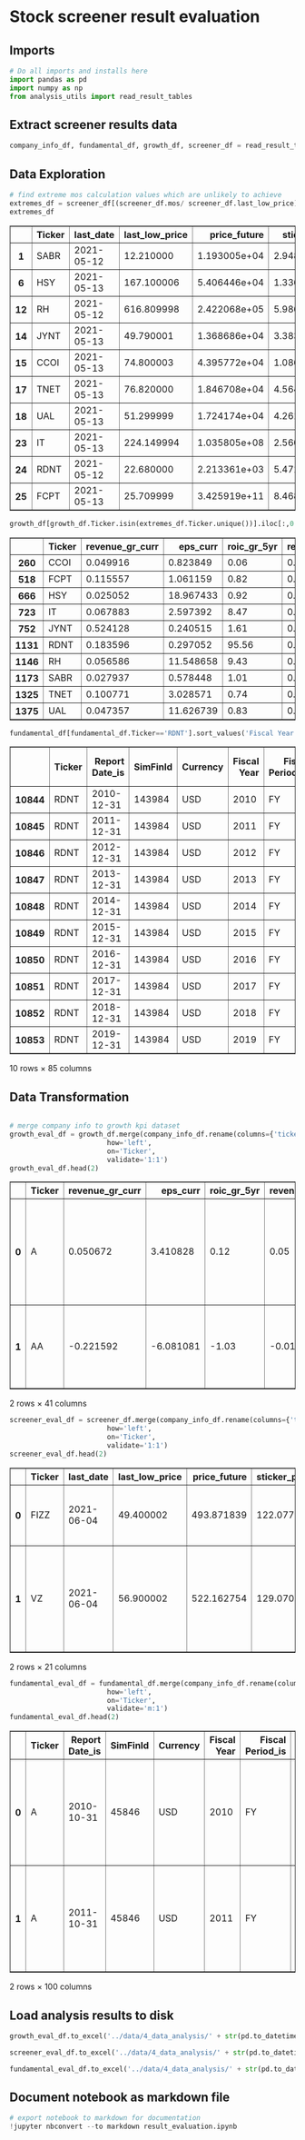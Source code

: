 # Stock screener result evaluation

## Imports


```python
# Do all imports and installs here
import pandas as pd
import numpy as np
from analysis_utils import read_result_tables
```

## Extract screener results data


```python
company_info_df, fundamental_df, growth_df, screener_df = read_result_tables()
```

## Data Exploration


```python
# find extreme mos calculation values which are unlikely to achieve
extremes_df = screener_df[(screener_df.mos/ screener_df.last_low_price)>10]
extremes_df
```




<div>
<style scoped>
    .dataframe tbody tr th:only-of-type {
        vertical-align: middle;
    }

    .dataframe tbody tr th {
        vertical-align: top;
    }

    .dataframe thead th {
        text-align: right;
    }
</style>
<table border="1" class="dataframe">
  <thead>
    <tr style="text-align: right;">
      <th></th>
      <th>Ticker</th>
      <th>last_date</th>
      <th>last_low_price</th>
      <th>price_future</th>
      <th>sticker_price</th>
      <th>mos</th>
    </tr>
  </thead>
  <tbody>
    <tr>
      <th>1</th>
      <td>SABR</td>
      <td>2021-05-12</td>
      <td>12.210000</td>
      <td>1.193005e+04</td>
      <td>2.948925e+03</td>
      <td>1.474463e+03</td>
    </tr>
    <tr>
      <th>6</th>
      <td>HSY</td>
      <td>2021-05-13</td>
      <td>167.100006</td>
      <td>5.406446e+04</td>
      <td>1.336391e+04</td>
      <td>6.681954e+03</td>
    </tr>
    <tr>
      <th>12</th>
      <td>RH</td>
      <td>2021-05-12</td>
      <td>616.809998</td>
      <td>2.422068e+05</td>
      <td>5.986982e+04</td>
      <td>2.993491e+04</td>
    </tr>
    <tr>
      <th>14</th>
      <td>JYNT</td>
      <td>2021-05-13</td>
      <td>49.790001</td>
      <td>1.368686e+04</td>
      <td>3.383182e+03</td>
      <td>1.691591e+03</td>
    </tr>
    <tr>
      <th>15</th>
      <td>CCOI</td>
      <td>2021-05-13</td>
      <td>74.800003</td>
      <td>4.395772e+04</td>
      <td>1.086568e+04</td>
      <td>5.432838e+03</td>
    </tr>
    <tr>
      <th>17</th>
      <td>TNET</td>
      <td>2021-05-13</td>
      <td>76.820000</td>
      <td>1.846708e+04</td>
      <td>4.564781e+03</td>
      <td>2.282390e+03</td>
    </tr>
    <tr>
      <th>18</th>
      <td>UAL</td>
      <td>2021-05-13</td>
      <td>51.299999</td>
      <td>1.724174e+04</td>
      <td>4.261894e+03</td>
      <td>2.130947e+03</td>
    </tr>
    <tr>
      <th>23</th>
      <td>IT</td>
      <td>2021-05-13</td>
      <td>224.149994</td>
      <td>1.035805e+08</td>
      <td>2.560351e+07</td>
      <td>1.280175e+07</td>
    </tr>
    <tr>
      <th>24</th>
      <td>RDNT</td>
      <td>2021-05-12</td>
      <td>22.680000</td>
      <td>2.213361e+03</td>
      <td>5.471089e+02</td>
      <td>2.735545e+02</td>
    </tr>
    <tr>
      <th>25</th>
      <td>FCPT</td>
      <td>2021-05-13</td>
      <td>25.709999</td>
      <td>3.425919e+11</td>
      <td>8.468348e+10</td>
      <td>4.234174e+10</td>
    </tr>
  </tbody>
</table>
</div>




```python
growth_df[growth_df.Ticker.isin(extremes_df.Ticker.unique())].iloc[:,0:20]
```




<div>
<style scoped>
    .dataframe tbody tr th:only-of-type {
        vertical-align: middle;
    }

    .dataframe tbody tr th {
        vertical-align: top;
    }

    .dataframe thead th {
        text-align: right;
    }
</style>
<table border="1" class="dataframe">
  <thead>
    <tr style="text-align: right;">
      <th></th>
      <th>Ticker</th>
      <th>revenue_gr_curr</th>
      <th>eps_curr</th>
      <th>roic_gr_5yr</th>
      <th>revenue_gr_5yr</th>
      <th>eps_gr_5yr</th>
      <th>bvps_gr_5yr</th>
      <th>fcf_gr_5yr</th>
      <th>pe_5yr</th>
      <th>yrs_in_5yr</th>
      <th>rule1_gr_5yr</th>
      <th>pe_default_5yr</th>
      <th>roic_gr_10yr</th>
      <th>revenue_gr_10yr</th>
      <th>eps_gr_10yr</th>
      <th>bvps_gr_10yr</th>
      <th>fcf_gr_10yr</th>
      <th>pe_10yr</th>
      <th>yrs_in_10yr</th>
      <th>rule1_gr_10yr</th>
    </tr>
  </thead>
  <tbody>
    <tr>
      <th>260</th>
      <td>CCOI</td>
      <td>0.049916</td>
      <td>0.823849</td>
      <td>0.06</td>
      <td>0.08</td>
      <td>2.18</td>
      <td>0.79</td>
      <td>0.09</td>
      <td>184.04</td>
      <td>5.0</td>
      <td>0.79</td>
      <td>158.0</td>
      <td>-0.24</td>
      <td>0.08</td>
      <td>0.48</td>
      <td>0.40</td>
      <td>0.06</td>
      <td>362.30</td>
      <td>10</td>
      <td>0.40</td>
    </tr>
    <tr>
      <th>518</th>
      <td>FCPT</td>
      <td>0.115557</td>
      <td>1.061159</td>
      <td>0.82</td>
      <td>0.77</td>
      <td>35.69</td>
      <td>9.50</td>
      <td>5.40</td>
      <td>19.82</td>
      <td>5.0</td>
      <td>9.50</td>
      <td>1900.0</td>
      <td>0.82</td>
      <td>0.77</td>
      <td>35.69</td>
      <td>9.50</td>
      <td>5.40</td>
      <td>19.82</td>
      <td>6</td>
      <td>9.50</td>
    </tr>
    <tr>
      <th>666</th>
      <td>HSY</td>
      <td>0.025052</td>
      <td>18.967433</td>
      <td>0.92</td>
      <td>0.01</td>
      <td>0.68</td>
      <td>0.66</td>
      <td>0.14</td>
      <td>17.94</td>
      <td>5.0</td>
      <td>0.66</td>
      <td>132.0</td>
      <td>0.56</td>
      <td>0.04</td>
      <td>0.45</td>
      <td>0.44</td>
      <td>0.15</td>
      <td>20.95</td>
      <td>10</td>
      <td>0.44</td>
    </tr>
    <tr>
      <th>723</th>
      <td>IT</td>
      <td>0.067883</td>
      <td>2.597392</td>
      <td>8.47</td>
      <td>0.16</td>
      <td>7.09</td>
      <td>2.14</td>
      <td>2.36</td>
      <td>702.82</td>
      <td>5.0</td>
      <td>2.14</td>
      <td>428.0</td>
      <td>4.74</td>
      <td>0.14</td>
      <td>4.03</td>
      <td>1.23</td>
      <td>1.41</td>
      <td>367.25</td>
      <td>10</td>
      <td>1.23</td>
    </tr>
    <tr>
      <th>752</th>
      <td>JYNT</td>
      <td>0.524128</td>
      <td>0.240515</td>
      <td>1.61</td>
      <td>0.49</td>
      <td>2.22</td>
      <td>0.91</td>
      <td>3.80</td>
      <td>88.07</td>
      <td>5.0</td>
      <td>0.91</td>
      <td>182.0</td>
      <td>0.06</td>
      <td>0.44</td>
      <td>-1.48</td>
      <td>-1.49</td>
      <td>3.42</td>
      <td>71.54</td>
      <td>7</td>
      <td>NaN</td>
    </tr>
    <tr>
      <th>1131</th>
      <td>RDNT</td>
      <td>0.183596</td>
      <td>0.297052</td>
      <td>95.56</td>
      <td>0.10</td>
      <td>118.87</td>
      <td>0.53</td>
      <td>0.15</td>
      <td>1763.52</td>
      <td>5.0</td>
      <td>0.53</td>
      <td>106.0</td>
      <td>52.92</td>
      <td>0.09</td>
      <td>66.52</td>
      <td>0.13</td>
      <td>0.05</td>
      <td>910.71</td>
      <td>10</td>
      <td>0.13</td>
    </tr>
    <tr>
      <th>1146</th>
      <td>RH</td>
      <td>0.056586</td>
      <td>11.548658</td>
      <td>9.43</td>
      <td>0.07</td>
      <td>16.96</td>
      <td>0.66</td>
      <td>0.12</td>
      <td>304.07</td>
      <td>5.0</td>
      <td>0.66</td>
      <td>132.0</td>
      <td>5.75</td>
      <td>0.14</td>
      <td>10.58</td>
      <td>0.57</td>
      <td>0.53</td>
      <td>200.03</td>
      <td>9</td>
      <td>0.57</td>
    </tr>
    <tr>
      <th>1173</th>
      <td>SABR</td>
      <td>0.027937</td>
      <td>0.578448</td>
      <td>1.01</td>
      <td>0.09</td>
      <td>1.04</td>
      <td>0.96</td>
      <td>0.11</td>
      <td>24.65</td>
      <td>5.0</td>
      <td>0.96</td>
      <td>192.0</td>
      <td>0.56</td>
      <td>0.08</td>
      <td>0.61</td>
      <td>0.60</td>
      <td>0.16</td>
      <td>31.62</td>
      <td>7</td>
      <td>0.60</td>
    </tr>
    <tr>
      <th>1325</th>
      <td>TNET</td>
      <td>0.100771</td>
      <td>3.028571</td>
      <td>0.74</td>
      <td>0.12</td>
      <td>0.74</td>
      <td>1.62</td>
      <td>1.40</td>
      <td>23.97</td>
      <td>5.0</td>
      <td>0.74</td>
      <td>148.0</td>
      <td>0.57</td>
      <td>0.16</td>
      <td>0.49</td>
      <td>1.19</td>
      <td>1.11</td>
      <td>38.22</td>
      <td>7</td>
      <td>0.49</td>
    </tr>
    <tr>
      <th>1375</th>
      <td>UAL</td>
      <td>0.047357</td>
      <td>11.626739</td>
      <td>0.83</td>
      <td>0.02</td>
      <td>1.08</td>
      <td>0.68</td>
      <td>0.22</td>
      <td>8.28</td>
      <td>5.0</td>
      <td>0.68</td>
      <td>136.0</td>
      <td>0.44</td>
      <td>0.08</td>
      <td>0.41</td>
      <td>0.77</td>
      <td>-0.28</td>
      <td>10.21</td>
      <td>10</td>
      <td>0.41</td>
    </tr>
  </tbody>
</table>
</div>




```python
fundamental_df[fundamental_df.Ticker=='RDNT'].sort_values('Fiscal Year')
```




<div>
<style scoped>
    .dataframe tbody tr th:only-of-type {
        vertical-align: middle;
    }

    .dataframe tbody tr th {
        vertical-align: top;
    }

    .dataframe thead th {
        text-align: right;
    }
</style>
<table border="1" class="dataframe">
  <thead>
    <tr style="text-align: right;">
      <th></th>
      <th>Ticker</th>
      <th>Report Date_is</th>
      <th>SimFinId</th>
      <th>Currency</th>
      <th>Fiscal Year</th>
      <th>Fiscal Period_is</th>
      <th>Publish Date_is</th>
      <th>Restated Date_is</th>
      <th>Shares (Basic)_is</th>
      <th>Shares (Diluted)_is</th>
      <th>...</th>
      <th>Retained Earnings</th>
      <th>Total Equity</th>
      <th>Total Liabilities &amp; Equity</th>
      <th>Dividends Paid_clean</th>
      <th>roic</th>
      <th>eps</th>
      <th>bvps</th>
      <th>fcf</th>
      <th>mean_low_price</th>
      <th>pe</th>
    </tr>
  </thead>
  <tbody>
    <tr>
      <th>10844</th>
      <td>RDNT</td>
      <td>2010-12-31</td>
      <td>143984</td>
      <td>USD</td>
      <td>2010</td>
      <td>FY</td>
      <td>2011-03-11</td>
      <td>2013-03-18</td>
      <td>36853477.0</td>
      <td>36853477.0</td>
      <td>...</td>
      <td>-242841000.0</td>
      <td>-82473000.0</td>
      <td>539514000</td>
      <td>0.0</td>
      <td>-0.023821</td>
      <td>-0.348732</td>
      <td>-2.237862</td>
      <td>168266000.0</td>
      <td>2.558636</td>
      <td>-7.336963</td>
    </tr>
    <tr>
      <th>10845</th>
      <td>RDNT</td>
      <td>2011-12-31</td>
      <td>143984</td>
      <td>USD</td>
      <td>2011</td>
      <td>FY</td>
      <td>2012-03-13</td>
      <td>2014-03-17</td>
      <td>37367736.0</td>
      <td>38785675.0</td>
      <td>...</td>
      <td>NaN</td>
      <td>33099000.0</td>
      <td>43900000</td>
      <td>0.0</td>
      <td>0.164715</td>
      <td>0.193509</td>
      <td>0.885764</td>
      <td>145375000.0</td>
      <td>2.159048</td>
      <td>11.157339</td>
    </tr>
    <tr>
      <th>10846</th>
      <td>RDNT</td>
      <td>2012-12-31</td>
      <td>143984</td>
      <td>USD</td>
      <td>2012</td>
      <td>FY</td>
      <td>2013-02-13</td>
      <td>2015-03-16</td>
      <td>37751170.0</td>
      <td>39244686.0</td>
      <td>...</td>
      <td>NaN</td>
      <td>35970000.0</td>
      <td>42103000</td>
      <td>0.0</td>
      <td>1.421134</td>
      <td>1.584957</td>
      <td>0.952818</td>
      <td>162317000.0</td>
      <td>2.405300</td>
      <td>1.517580</td>
    </tr>
    <tr>
      <th>10847</th>
      <td>RDNT</td>
      <td>2013-12-31</td>
      <td>143984</td>
      <td>USD</td>
      <td>2013</td>
      <td>FY</td>
      <td>2014-03-17</td>
      <td>2016-03-15</td>
      <td>39140480.0</td>
      <td>39814535.0</td>
      <td>...</td>
      <td>NaN</td>
      <td>35012000.0</td>
      <td>40652000</td>
      <td>0.0</td>
      <td>0.052150</td>
      <td>0.054164</td>
      <td>0.894521</td>
      <td>117082000.0</td>
      <td>1.708381</td>
      <td>31.540967</td>
    </tr>
    <tr>
      <th>10848</th>
      <td>RDNT</td>
      <td>2014-12-31</td>
      <td>143984</td>
      <td>USD</td>
      <td>2014</td>
      <td>FY</td>
      <td>2015-03-16</td>
      <td>2017-03-17</td>
      <td>41070077.0</td>
      <td>43149196.0</td>
      <td>...</td>
      <td>NaN</td>
      <td>33176000.0</td>
      <td>37316000</td>
      <td>0.0</td>
      <td>0.036874</td>
      <td>0.033504</td>
      <td>0.807790</td>
      <td>114646000.0</td>
      <td>8.464454</td>
      <td>252.642293</td>
    </tr>
    <tr>
      <th>10849</th>
      <td>RDNT</td>
      <td>2015-12-31</td>
      <td>143984</td>
      <td>USD</td>
      <td>2015</td>
      <td>FY</td>
      <td>2016-03-15</td>
      <td>2017-03-17</td>
      <td>43805794.0</td>
      <td>45171372.0</td>
      <td>...</td>
      <td>NaN</td>
      <td>32790000.0</td>
      <td>35494000</td>
      <td>0.0</td>
      <td>0.217192</td>
      <td>0.175981</td>
      <td>0.748531</td>
      <td>163833000.0</td>
      <td>6.055727</td>
      <td>34.411200</td>
    </tr>
    <tr>
      <th>10850</th>
      <td>RDNT</td>
      <td>2016-12-31</td>
      <td>143984</td>
      <td>USD</td>
      <td>2016</td>
      <td>FY</td>
      <td>2017-03-17</td>
      <td>2017-03-17</td>
      <td>46244188.0</td>
      <td>46655032.0</td>
      <td>...</td>
      <td>-150211000.0</td>
      <td>52053000.0</td>
      <td>849476000</td>
      <td>0.0</td>
      <td>0.008511</td>
      <td>0.156344</td>
      <td>1.125612</td>
      <td>157131000.0</td>
      <td>6.189524</td>
      <td>39.589143</td>
    </tr>
    <tr>
      <th>10851</th>
      <td>RDNT</td>
      <td>2017-12-31</td>
      <td>143984</td>
      <td>USD</td>
      <td>2017</td>
      <td>FY</td>
      <td>2018-03-19</td>
      <td>2018-03-19</td>
      <td>46880775.0</td>
      <td>47401921.0</td>
      <td>...</td>
      <td>-150158000.0</td>
      <td>69925000.0</td>
      <td>868979000</td>
      <td>0.0</td>
      <td>0.000061</td>
      <td>0.001131</td>
      <td>1.491550</td>
      <td>221545000.0</td>
      <td>9.792250</td>
      <td>8661.665422</td>
    </tr>
    <tr>
      <th>10852</th>
      <td>RDNT</td>
      <td>2018-12-31</td>
      <td>143984</td>
      <td>USD</td>
      <td>2018</td>
      <td>FY</td>
      <td>2019-03-18</td>
      <td>2019-03-18</td>
      <td>48114275.0</td>
      <td>48678999.0</td>
      <td>...</td>
      <td>-117915000.0</td>
      <td>200253000.0</td>
      <td>1109330000</td>
      <td>0.0</td>
      <td>0.029065</td>
      <td>0.670134</td>
      <td>4.162029</td>
      <td>263503000.0</td>
      <td>11.449211</td>
      <td>17.084963</td>
    </tr>
    <tr>
      <th>10853</th>
      <td>RDNT</td>
      <td>2019-12-31</td>
      <td>143984</td>
      <td>USD</td>
      <td>2019</td>
      <td>FY</td>
      <td>2020-03-16</td>
      <td>2020-03-16</td>
      <td>49674858.0</td>
      <td>50244006.0</td>
      <td>...</td>
      <td>-103159000.0</td>
      <td>233139000.0</td>
      <td>1646986000</td>
      <td>0.0</td>
      <td>0.008959</td>
      <td>0.297052</td>
      <td>4.693300</td>
      <td>203787000.0</td>
      <td>19.259048</td>
      <td>64.833997</td>
    </tr>
  </tbody>
</table>
<p>10 rows × 85 columns</p>
</div>



## Data Transformation


```python

```


```python
# merge company info to growth kpi dataset
growth_eval_df = growth_df.merge(company_info_df.rename(columns={'ticker':'Ticker'}),
                        how='left',
                        on='Ticker',
                        validate='1:1')
growth_eval_df.head(2)
```




<div>
<style scoped>
    .dataframe tbody tr th:only-of-type {
        vertical-align: middle;
    }

    .dataframe tbody tr th {
        vertical-align: top;
    }

    .dataframe thead th {
        text-align: right;
    }
</style>
<table border="1" class="dataframe">
  <thead>
    <tr style="text-align: right;">
      <th></th>
      <th>Ticker</th>
      <th>revenue_gr_curr</th>
      <th>eps_curr</th>
      <th>roic_gr_5yr</th>
      <th>revenue_gr_5yr</th>
      <th>eps_gr_5yr</th>
      <th>bvps_gr_5yr</th>
      <th>fcf_gr_5yr</th>
      <th>pe_5yr</th>
      <th>yrs_in_5yr</th>
      <th>...</th>
      <th>logo</th>
      <th>ceo</th>
      <th>exchange</th>
      <th>market cap</th>
      <th>sector</th>
      <th>tag 1</th>
      <th>tag 2</th>
      <th>tag 3</th>
      <th>peer_string</th>
      <th>peer_list</th>
    </tr>
  </thead>
  <tbody>
    <tr>
      <th>0</th>
      <td>A</td>
      <td>0.050672</td>
      <td>3.410828</td>
      <td>0.12</td>
      <td>0.05</td>
      <td>0.18</td>
      <td>0.04</td>
      <td>0.16</td>
      <td>31.95</td>
      <td>5.0</td>
      <td>...</td>
      <td>A.png</td>
      <td>Michael R. McMullen</td>
      <td>New York Stock Exchange</td>
      <td>2.421807e+10</td>
      <td>Healthcare</td>
      <td>Healthcare</td>
      <td>Diagnostics &amp; Research</td>
      <td>Medical Diagnostics &amp; Research</td>
      <td>TMO,PKI,DHR,TER,NATI,ILMN,AME,BRKR,GE,SPMYY</td>
      <td>[TMO, PKI, DHR, TER, NATI, ILMN, AME, BRKR, GE...</td>
    </tr>
    <tr>
      <th>1</th>
      <td>AA</td>
      <td>-0.221592</td>
      <td>-6.081081</td>
      <td>-1.03</td>
      <td>-0.01</td>
      <td>-1.04</td>
      <td>-0.16</td>
      <td>-0.07</td>
      <td>-3.39</td>
      <td>5.0</td>
      <td>...</td>
      <td>AA.png</td>
      <td>Roy Christopher Harvey</td>
      <td>New York Stock Exchange</td>
      <td>5.374967e+09</td>
      <td>Basic Materials</td>
      <td>Basic Materials</td>
      <td>Aluminum</td>
      <td>Metals &amp; Mining</td>
      <td>ACH,KALU,CENX,NHYDY,AWCMY,BBL,BHP</td>
      <td>[ACH, KALU, CENX, NHYDY, AWCMY, BBL, BHP]</td>
    </tr>
  </tbody>
</table>
<p>2 rows × 41 columns</p>
</div>




```python
screener_eval_df = screener_df.merge(company_info_df.rename(columns={'ticker':'Ticker'}),
                        how='left',
                        on='Ticker',
                        validate='1:1')
screener_eval_df.head(2)
```




<div>
<style scoped>
    .dataframe tbody tr th:only-of-type {
        vertical-align: middle;
    }

    .dataframe tbody tr th {
        vertical-align: top;
    }

    .dataframe thead th {
        text-align: right;
    }
</style>
<table border="1" class="dataframe">
  <thead>
    <tr style="text-align: right;">
      <th></th>
      <th>Ticker</th>
      <th>last_date</th>
      <th>last_low_price</th>
      <th>price_future</th>
      <th>sticker_price</th>
      <th>mos</th>
      <th>company name</th>
      <th>short name</th>
      <th>industry</th>
      <th>description</th>
      <th>...</th>
      <th>logo</th>
      <th>ceo</th>
      <th>exchange</th>
      <th>market cap</th>
      <th>sector</th>
      <th>tag 1</th>
      <th>tag 2</th>
      <th>tag 3</th>
      <th>peer_string</th>
      <th>peer_list</th>
    </tr>
  </thead>
  <tbody>
    <tr>
      <th>0</th>
      <td>FIZZ</td>
      <td>2021-06-04</td>
      <td>49.400002</td>
      <td>493.871839</td>
      <td>122.077565</td>
      <td>61.038783</td>
      <td>National Beverage Corp.</td>
      <td>National Beverage</td>
      <td>Beverages - Non-Alcoholic</td>
      <td>National Beverage Corp is engaged in the devel...</td>
      <td>...</td>
      <td>None</td>
      <td>Nick A. Caporella</td>
      <td>Nasdaq Global Select</td>
      <td>3.922616e+09</td>
      <td>Consumer Defensive</td>
      <td>Consumer Defensive</td>
      <td>Beverages - Soft Drinks</td>
      <td>Beverages - Non-Alcoholic</td>
      <td>COKE,MNST,KO,PEP,REED,JSDA</td>
      <td>[COKE, MNST, KO, PEP, REED, JSDA]</td>
    </tr>
    <tr>
      <th>1</th>
      <td>VZ</td>
      <td>2021-06-04</td>
      <td>56.900002</td>
      <td>522.162754</td>
      <td>129.070647</td>
      <td>64.535323</td>
      <td>Verizon Communications Inc.</td>
      <td>Verizon Communications</td>
      <td>Communication Services</td>
      <td>Verizon Communications Inc is a provider of co...</td>
      <td>...</td>
      <td>VZ.png</td>
      <td>Hans Erik Vestberg</td>
      <td>New York Stock Exchange</td>
      <td>2.235627e+11</td>
      <td>Communication Services</td>
      <td>Communication Services</td>
      <td>Telecom Services</td>
      <td>None</td>
      <td>T,TMUS,SHEN,DTEGY,TDS,USM,VOD,SPOK,GOOGL,AAPL</td>
      <td>[T, TMUS, SHEN, DTEGY, TDS, USM, VOD, SPOK, GO...</td>
    </tr>
  </tbody>
</table>
<p>2 rows × 21 columns</p>
</div>




```python
fundamental_eval_df = fundamental_df.merge(company_info_df.rename(columns={'ticker':'Ticker'}),
                        how='left',
                        on='Ticker',
                        validate='m:1')
fundamental_eval_df.head(2)
```




<div>
<style scoped>
    .dataframe tbody tr th:only-of-type {
        vertical-align: middle;
    }

    .dataframe tbody tr th {
        vertical-align: top;
    }

    .dataframe thead th {
        text-align: right;
    }
</style>
<table border="1" class="dataframe">
  <thead>
    <tr style="text-align: right;">
      <th></th>
      <th>Ticker</th>
      <th>Report Date_is</th>
      <th>SimFinId</th>
      <th>Currency</th>
      <th>Fiscal Year</th>
      <th>Fiscal Period_is</th>
      <th>Publish Date_is</th>
      <th>Restated Date_is</th>
      <th>Shares (Basic)_is</th>
      <th>Shares (Diluted)_is</th>
      <th>...</th>
      <th>logo</th>
      <th>ceo</th>
      <th>exchange</th>
      <th>market cap</th>
      <th>sector</th>
      <th>tag 1</th>
      <th>tag 2</th>
      <th>tag 3</th>
      <th>peer_string</th>
      <th>peer_list</th>
    </tr>
  </thead>
  <tbody>
    <tr>
      <th>0</th>
      <td>A</td>
      <td>2010-10-31</td>
      <td>45846</td>
      <td>USD</td>
      <td>2010</td>
      <td>FY</td>
      <td>2010-12-20</td>
      <td>2012-12-20</td>
      <td>347000000.0</td>
      <td>353000000.0</td>
      <td>...</td>
      <td>A.png</td>
      <td>Michael R. McMullen</td>
      <td>New York Stock Exchange</td>
      <td>2.421807e+10</td>
      <td>Healthcare</td>
      <td>Healthcare</td>
      <td>Diagnostics &amp; Research</td>
      <td>Medical Diagnostics &amp; Research</td>
      <td>TMO,PKI,DHR,TER,NATI,ILMN,AME,BRKR,GE,SPMYY</td>
      <td>[TMO, PKI, DHR, TER, NATI, ILMN, AME, BRKR, GE...</td>
    </tr>
    <tr>
      <th>1</th>
      <td>A</td>
      <td>2011-10-31</td>
      <td>45846</td>
      <td>USD</td>
      <td>2011</td>
      <td>FY</td>
      <td>2011-12-16</td>
      <td>2013-12-19</td>
      <td>347000000.0</td>
      <td>355000000.0</td>
      <td>...</td>
      <td>A.png</td>
      <td>Michael R. McMullen</td>
      <td>New York Stock Exchange</td>
      <td>2.421807e+10</td>
      <td>Healthcare</td>
      <td>Healthcare</td>
      <td>Diagnostics &amp; Research</td>
      <td>Medical Diagnostics &amp; Research</td>
      <td>TMO,PKI,DHR,TER,NATI,ILMN,AME,BRKR,GE,SPMYY</td>
      <td>[TMO, PKI, DHR, TER, NATI, ILMN, AME, BRKR, GE...</td>
    </tr>
  </tbody>
</table>
<p>2 rows × 100 columns</p>
</div>



## Load analysis results to disk


```python
growth_eval_df.to_excel('../data/4_data_analysis/' + str(pd.to_datetime('today'))[:10] + '_growth_eval_df.xlsx', index=False)
```


```python
screener_eval_df.to_excel('../data/4_data_analysis/' + str(pd.to_datetime('today'))[:10] + '_screener_eval_df.xlsx', index=False)
```


```python
fundamental_eval_df.to_excel('../data/4_data_analysis/' + str(pd.to_datetime('today'))[:10] + '_fundamental_eval_df.xlsx', index=False)
```

## Document notebook as markdown file


```python
# export notebook to markdown for documentation
!jupyter nbconvert --to markdown result_evaluation.ipynb
```

